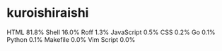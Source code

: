 # kuroishiraishi
HTML              81.8%
Shell             16.0%
Roff              1.3%
JavaScript        0.5%
CSS               0.2%
Go                0.1%
Python            0.1%
Makefile          0.0%
Vim Script        0.0%
